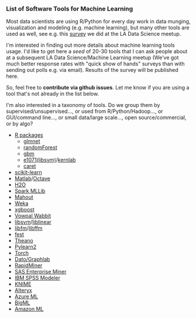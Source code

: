 
### List of Software Tools for Machine Learning

Most data scientists are using R/Python for every day work in data
munging, visualization and modeling (e.g. machine learning), but
many other tools are used as well, see e.g.
this [survey](http://datascience.la/data-science-toolbox-survey-results-surprise-r-and-python-win/) 
we did at the LA Data Science meetup. 

I'm interested in finding out more details about machine learning tools usage.
I'd like to get here a *seed* of 20-30 tools that I can ask people about at a subsequent 
LA Data Science/Machine Learning meetup (We've got much better response rates with
"quick show of hands" surveys than with sending out polls e.g. via email). Results of
the survey will be published here.

So, feel free to **contribute via github issues**. Let me know if you are using a tool that's
not already in the list below. 

I'm also interested in a taxonomy
of tools. Do we group them by supervised/unsupervised..., or used from R/Python/Hadoop..., or 
GUI/command line..., or small data/large scale..., open source/commercial, or by algo?


- [R packages](http://cran.r-project.org/web/views/MachineLearning.html)
  * [glmnet](http://cran.r-project.org/web/packages/glmnet/index.html)
  * [randomForest](http://cran.r-project.org/web/packages/randomForest/index.html)
  * [gbm](http://cran.r-project.org/web/packages/gbm/index.html)
  * [e1071(libsvm)](http://cran.r-project.org/web/packages/e1071/index.html)/[kernlab](http://cran.r-project.org/web/packages/kernlab/index.html)
  * [caret](http://caret.r-forge.r-project.org/)
- [scikit-learn](http://scikit-learn.org/stable/) 
- [Matlab](https://www.mathworks.com/products/matlab/)/[Octave](https://www.gnu.org/software/octave/)
- [H2O](http://h2o.ai/)
- [Spark MLLib](https://spark.apache.org/docs/1.2.1/mllib-guide.html)
- [Mahout](http://mahout.apache.org/)
- [Weka](http://www.cs.waikato.ac.nz/ml/weka/)
- [xgboost](https://github.com/dmlc/xgboost)
- [Vowpal Wabbit](https://github.com/JohnLangford/vowpal_wabbit)
- [libsvm](http://www.csie.ntu.edu.tw/~cjlin/libsvm/)/[liblinear](http://www.csie.ntu.edu.tw/~cjlin/liblinear/)
- [libfm](http://www.libfm.org/)/[libffm](http://www.csie.ntu.edu.tw/~cjlin/libffm/)
- [fest](http://lowrank.net/nikos/fest/)
- [Theano](http://deeplearning.net/software/theano)
- [Pylearn2](https://github.com/lisa-lab/pylearn2)
- [Torch](http://www.torch.ch/)
- [Dato/Graphlab](https://dato.com/)
- [RapidMiner](https://rapidminer.com/)
- [SAS Enterprise Miner](http://www.sas.com/en_us/software/analytics/enterprise-miner.html)
- [IBM SPSS Modeler](http://www-03.ibm.com/software/products/en/spss-modeler)
- [KNIME](https://www.knime.org/)
- [Alteryx](http://www.alteryx.com/)
- [Azure ML](https://azure.microsoft.com/en-us/services/machine-learning/?rnd=1)
- [BigML](https://bigml.com/)
- [Amazon ML](https://aws.amazon.com/machine-learning/)




